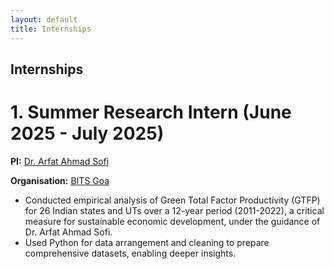 ```yaml
---
layout: default
title: Internships
---
```

## Internships

# 1. Summer Research Intern (June 2025 - July 2025)  
**PI:** [Dr. Arfat Ahmad Sofi](https://www.bits-pilani.ac.in/goa/arfat-ahmad-sofi/)

**Organisation:** [BITS Goa](https://www.bits-pilani.ac.in/goa/)

- Conducted empirical analysis of Green Total Factor Productivity (GTFP) for 26 Indian states and UTs over a 12-year period (2011-2022), a critical measure for sustainable economic development, under the guidance of Dr. Arfat Ahmad Sofi.
- Used Python for data arrangement and cleaning to prepare comprehensive datasets, enabling deeper insights.
